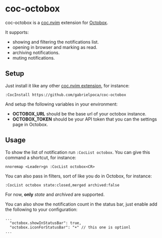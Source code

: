 # coc-octobox

coc-octobox is a [coc.nvim](https://github.com/neoclide/coc.nvim) extension for [Octobox](https://octobox.io/).

It supports:
* showing and filtering the notifications list.
* opening in browser and marking as read.
* archiving notifications.
* muting notifications.

## Setup

Just install it like any other [coc.nvim extension](https://github.com/neoclide/coc.nvim/wiki/Using-coc-extensions#install-extensions), for instance:

```
:CocInstall https://github.com/gabrielpoca/coc-octobox
```

And setup the following variables in your environment:

* **OCTOBOX_URL** should be the base url of your octobox instance.
* **OCTOBOX_TOKEN** should be your API token that you can the settings page in Octobox.

## Usage

To show the list of notification run `:CocList octobox`. You can give this command a shortcut, for instance:

```
nnoremap <Leader>gn :CocList octobox<CR>
```

You can also pass in filters, sort of like you do in Octobox, for instance:
```
:CocList octobox state:closed,merged archived:false	
```
For now, **only** _state_ and _archived_ are supported.

You can also show the notification count in the status bar, just enable add the
following to your configuration:

```
...
  "octobox.showInStatusBar": true,
  "octobox.iconForStatusBar": "☀︎" // this one is optionl
...
```
